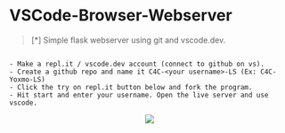 # VSCode-Browser-Webserver

> [*] Simple flask webserver using git and vscode.dev. 

``` Instructions: 

- Make a repl.it / vscode.dev account (connect to github on vs).
- Create a github repo and name it C4C-<your username>-LS (Ex: C4C-Yoxmo-LS)
- Click the try on repl.it button below and fork the program.
- Hit start and enter your username. Open the live server and use vscode.

```

<p align='center'>

<a href="https://replit.com/@Yoxmo/Live-Web-Server">

<img src="https://repl-badge.jajoosam.repl.co/try.png">

<a>


<p>
